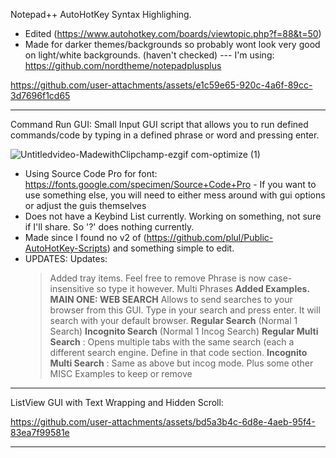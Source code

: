 Notepad++ AutoHotKey Syntax Highlighing.
- Edited (https://www.autohotkey.com/boards/viewtopic.php?f=88&t=50)
- Made for darker themes/backgrounds so probably wont look very good on light/white backgrounds. (haven't checked) 
--- I'm using: https://github.com/nordtheme/notepadplusplus

https://github.com/user-attachments/assets/e1c59e65-920c-4a6f-89cc-3d7696f1cd65

___________________________________________________________________________________________________________
Command Run GUI:
Small Input GUI script that allows you to run defined commands/code by typing in a defined phrase or word and pressing enter.

![Untitledvideo-MadewithClipchamp-ezgif com-optimize (1)](https://github.com/user-attachments/assets/fce837e7-0fa5-412d-8f38-7371ec79bd76)

- Using Source Code Pro for font: https://fonts.google.com/specimen/Source+Code+Pro - If you want to use something else, you will need to either mess around with gui options or adjust the guis themselves
- Does not have a Keybind List currently. Working on something, not sure if I'll share. So '?' does nothing currently.
- Made since I found no v2 of (https://github.com/plul/Public-AutoHotKey-Scripts) and something simple to edit.
- UPDATES: Updates: 
  > Added tray items. Feel  free to remove
  > Phrase is now case-insensitive so type it however.
  > Multi Phrases
  > **Added Examples. MAIN ONE: WEB SEARCH**
  > Allows to send searches to your browser from this GUI. Type in your search and press enter. It will search with your default browser.
  > **Regular Search** (Normal 1 Search)
  > **Incognito Search** (Normal 1 Incog Search)
  > **Regular Multi Search** : Opens multiple tabs with the same search (each a different search engine. Define in that code section.
  > **Incognito Multi Search** : Same as above but incog mode. 
  > Plus some other MISC Examples to keep or remove
___________________________________________________________________________________________________________
ListView GUI with Text Wrapping and Hidden Scroll: 

https://github.com/user-attachments/assets/bd5a3b4c-6d8e-4aeb-95f4-83ea7f99581e
___________________________________________________________________________________________________________


